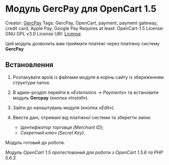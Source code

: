 # Модуль GercPay для OpenCart 1.5

Creator: [GercPay](https://gercpay.com.ua)
Tags: GercPay, OpenСart, payment, payment gateway, credit card, Apple Pay, Google Pay
Requires at least: OpenCart-1.5
License: GNU GPL v3.0
License URI: [License](https://opensource.org/licenses/GPL-3.0)

Цей модуль дозволить вам приймати платежі через платіжну систему **GercPay**

## Встановлення

1. Розпакувати архів із файлами модуля в корінь сайту із збереженням структури папок.

2. В адмін-розділі перейти в *«Extensions -> Payments»* та встановити модуль **Gercpay** (кнопка *«Install»*).

3. Зайти до налаштувань модуля (кнопка *«Edit»*).

4. Ввести дані, отримані від платіжної системи та зберегти зміни:
   - *Ідентифікатор торговця (Merchant ID)*;
   - *Секретний ключ (Secret Key)*.

Модуль готовий до роботи.

*Модуль OpenCart 1.5 протестований для роботи з OpenCart 1.5.6 та PHP 5.6.3.*